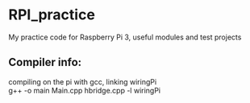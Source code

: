 # RPI_practice
My practice code for Raspberry Pi 3, useful modules and test projects

## Compiler info:
compiling on the pi with gcc, linking wiringPi <br />
g++ -o main Main.cpp hbridge.cpp -l wiringPi



